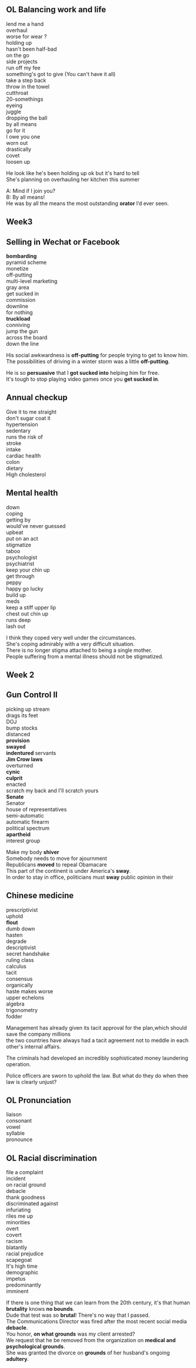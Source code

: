   
OL Balancing work and life  
-----  
lend me a hand  
overhaul  
worse for wear  ?  
holding up  
hasn't been half-bad  
on the go  
side projects  
run off my fee  
something's got to give (You can't have it all)  
take a step back  
throw in the towel  
cutthroat  
20-somethings  
eyeing  
juggle  
dropping the ball  
by all means  
go for it  
I owe you one  
worn out  
drastically  
covet  
loosen up  
  
He look like he's been holding up ok but it's hard to tell  
She's planning on overhauling her kitchen this summer  
  
A: Mind if I join you?  
B: By all means!  
He was by all the means the most outstanding **orator** I’d ever seen.  
  
  
  
## Week3  
Selling in Wechat or Facebook  
----  
**bombarding**  
pyramid scheme  
monetize  
off-putting  
multi-level marketing  
gray area  
get sucked in  
commission  
downline  
for nothing  
**truckload**  
conniving  
jump the gun  
across the board  
down the line  
   
His social awkwardness is **off-putting** for people trying to get to know him.  
The possibilities of driving in a winter storm was a little **off-putting**.  
   
He is so **persuasive** that I **got sucked into** helping him for free.  
It's tough to stop playing video games once you **get sucked in**.  
   
Annual checkup  
-----  
Give it to me straight  
don't sugar coat it  
hypertension  
sedentary  
runs the risk of  
stroke  
intake  
cardiac health  
colon  
dietary  
High cholesterol  
   
Mental health  
-----  
down  
coping  
getting by  
would've never guessed  
upbeat  
put on an act  
stigmatize  
taboo  
psychologist  
psychiatrist  
keep your chin up  
get through  
peppy  
happy go lucky  
build up  
meds  
keep a stiff upper lip  
chest out chin up  
runs deep  
lash out  
   
I think they coped very well under the circumstances.  
She's coping admirably with a very difficult situation.  
There is no longer stigma attached to being a single mother.  
People suffering from a mental illness should not be stigmatized.  
   
   
## Week 2  
Gun Control II  
--------  
picking up stream  
drags its feet  
DOJ  
bump stocks  
distanced  
**provision**  
**swayed**  
**indentured** servants  
**Jim Crow laws**  
overturned  
**cynic**  
**culprit**  
enacted  
scratch my back and I'll scratch yours  
**Senate**  
Senator  
house of representatives  
semi-automatic  
automatic firearm  
political spectrum  
**apartheid**  
interest group  
   
Make my body **shiver**  
Somebody needs to move for ajournment  
Republicans **moved** to repeal Obamacare  
This part of the continent is under America's **sway**.  
In order to stay in office, politicians must **sway** public opinion in their  
   
  
Chinese medicine  
---  
prescriptivist  
uphold  
**flout**  
dumb down  
hasten  
degrade  
descriptivist  
secret handshake  
ruling class  
calculus  
tacit  
consensus  
organically  
haste makes worse  
upper echelons  
algebra  
trigonometry  
fodder  
   
Management has already given its tacit approval for the plan,which should save the company millions  
the two countries have always had a tacit agreement not to meddle in each other's internal affairs.  
   
The criminals had developed an incredibly sophisticated money laundering operation.  
   
Police officers are sworn to uphold the law. But what do they do when thee law is clearly unjust?  
   
   
OL Pronunciation  
--------  
liaison  
consonant  
vowel  
syllable  
pronounce  
   
OL Racial discrimination  
-----------  
file a complaint  
incident  
on racial ground  
debacle  
thank goodness  
discriminated against  
infuriating  
riles me up  
minorities  
overt  
covert  
racism  
blatantly  
racial prejudice  
scapegoat  
It's high time  
demographic  
impetus  
predominantly  
imminent  
   
If there is one thing that we can learn from the 20th century, it's that human **brutality** knows **no bounds**.  
Dude that test was so **brutal**! There's no way that I passed.  
The Communications Director was fired after the most recent social media **debacle**.  
You honor, **on what grounds** was my client arrested?  
We request that he be removed from the organization on **medical and psychological grounds**.  
She was granted the divorce on **grounds** of her husband's ongoing **adultery**.  
